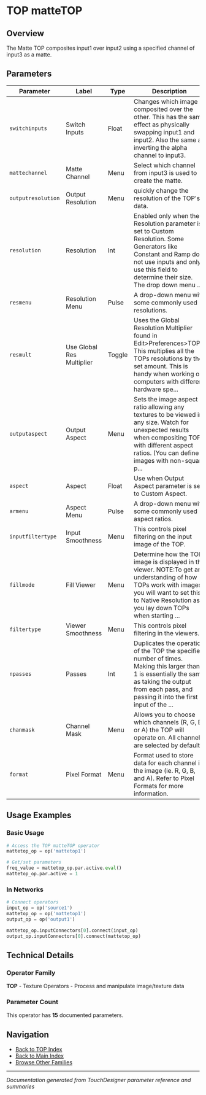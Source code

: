 # TOP matteTOP

## Overview

The Matte TOP composites input1 over input2 using a specified channel of input3 as a matte.

## Parameters

| Parameter | Label | Type | Description |
|-----------|-------|------|-------------|
| `switchinputs` | Switch Inputs | Float | Changes which image is composited over the other. This has the same effect as physically swapping input1 and input2. Also the same as inverting the alpha channel to input3. |
| `mattechannel` | Matte Channel | Menu | Select which channel from input3 is used to create the matte. |
| `outputresolution` | Output Resolution | Menu | quickly change the resolution of the TOP's data. |
| `resolution` | Resolution | Int | Enabled only when the Resolution parameter is set to Custom Resolution. Some Generators like Constant and Ramp do not use inputs and only use this field to determine their size. The drop down menu ... |
| `resmenu` | Resolution Menu | Pulse | A drop-down menu with some commonly used resolutions. |
| `resmult` | Use Global Res Multiplier | Toggle | Uses the Global Resolution Multiplier found in Edit>Preferences>TOPs. This multiplies all the TOPs resolutions by the set amount. This is handy when working on computers with different hardware spe... |
| `outputaspect` | Output Aspect | Menu | Sets the image aspect ratio allowing any textures to be viewed in any size. Watch for unexpected results when compositing TOPs with different aspect ratios. (You can define images with non-square p... |
| `aspect` | Aspect | Float | Use when Output Aspect parameter is set to Custom Aspect. |
| `armenu` | Aspect Menu | Pulse | A drop-down menu with some commonly used aspect ratios. |
| `inputfiltertype` | Input Smoothness | Menu | This controls pixel filtering on the input image of the TOP. |
| `fillmode` | Fill Viewer | Menu | Determine how the TOP image is displayed in the viewer. NOTE:To get an understanding of how TOPs work with images, you will want to set this to Native Resolution as you lay down TOPs when starting ... |
| `filtertype` | Viewer Smoothness | Menu | This controls pixel filtering in the viewers. |
| `npasses` | Passes | Int | Duplicates the operation of the TOP the specified number of times. Making this larger than 1 is essentially the same as taking the output from each pass, and passing it into the first input of the ... |
| `chanmask` | Channel Mask | Menu | Allows you to choose which channels (R, G, B, or A) the TOP will operate on. All channels are selected by default. |
| `format` | Pixel Format | Menu | Format used to store data for each channel in the image (ie. R, G, B, and A). Refer to Pixel Formats for more information. |

## Usage Examples

### Basic Usage

```python
# Access the TOP matteTOP operator
mattetop_op = op('mattetop1')

# Get/set parameters
freq_value = mattetop_op.par.active.eval()
mattetop_op.par.active = 1
```

### In Networks

```python
# Connect operators
input_op = op('source1')
mattetop_op = op('mattetop1')
output_op = op('output1')

mattetop_op.inputConnectors[0].connect(input_op)
output_op.inputConnectors[0].connect(mattetop_op)
```

## Technical Details

### Operator Family

**TOP** - Texture Operators - Process and manipulate image/texture data

### Parameter Count

This operator has **15** documented parameters.

## Navigation

- [Back to TOP Index](../TOP/TOP_INDEX.md)
- [Back to Main Index](../OPERATORS_INDEX.md)
- [Browse Other Families](../OPERATORS_INDEX.md#quick-navigation)

---
*Documentation generated from TouchDesigner parameter reference and summaries*
